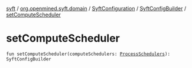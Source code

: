 [syft](../../../index.md) / [org.openmined.syft.domain](../../index.md) / [SyftConfiguration](../index.md) / [SyftConfigBuilder](index.md) / [setComputeScheduler](./set-compute-scheduler.md)

# setComputeScheduler

`fun setComputeScheduler(computeSchedulers: `[`ProcessSchedulers`](../../../org.openmined.syft.threading/-process-schedulers/index.md)`): SyftConfigBuilder`